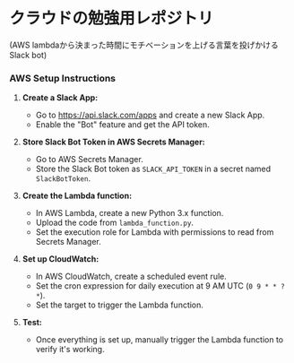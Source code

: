 # クラウドの勉強用レポジトリ
(AWS lambdaから決まった時間にモチベーションを上げる言葉を投げかけるSlack bot)
### AWS Setup Instructions

1. **Create a Slack App:**
   - Go to https://api.slack.com/apps and create a new Slack App.
   - Enable the "Bot" feature and get the API token.
   
2. **Store Slack Bot Token in AWS Secrets Manager:**
   - Go to AWS Secrets Manager.
   - Store the Slack Bot token as `SLACK_API_TOKEN` in a secret named `SlackBotToken`.

3. **Create the Lambda function:**
   - In AWS Lambda, create a new Python 3.x function.
   - Upload the code from `lambda_function.py`.
   - Set the execution role for Lambda with permissions to read from Secrets Manager.

4. **Set up CloudWatch:**
   - In AWS CloudWatch, create a scheduled event rule.
   - Set the cron expression for daily execution at 9 AM UTC (`0 9 * * ? *`).
   - Set the target to trigger the Lambda function.

5. **Test:**
   - Once everything is set up, manually trigger the Lambda function to verify it's working.
